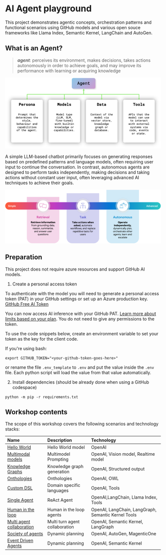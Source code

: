 # AI Agent playground

This project demonstrates agentic concepts, orchestration patterns and functional scenarios using GitHub models and various open souce frameworks like Llama Index, Semantic Kernel, LangChain and AutoGen.

## What is an Agent?

> ***agent***: 	perceives its environment, makes decisions, takes actions autonomously in order to achieve goals, and may improve its performance with learning or acquiring knowledge 

![What is an agent](/img/agents.png)

A simple LLM-based chatbot primarily focuses on generating responses based on predefined patterns and language models, often requiring user input to continue the conversation. In contrast, autonomous agents are designed to perform tasks independently, making decisions and taking actions without constant user input, often leveraging advanced AI techniques to achieve their goals. 

![Spectrum of agentic behaviour](/img/spectrum.png)

## Preparation

This project does not require azure resources and support GitHub AI models.

1. Create a personal access token

To authenticate with the model you will need to generate a personal access token (PAT) in your GitHub settings or set up an Azure production key. [GitHub Free AI Token](https://github.com/settings/tokens)

You can now access AI inference with your GitHub PAT. [Learn more about limits based on your plan](https://github.com/marketplace/models/azure-openai/gpt-4o-mini/playground#:~:text=Learn%20more%20about%20limits%20based%20on%20your%20plan.). You do not need to give any permissions to the token. 

To use the code snippets below, create an environment variable to set your token as the key for the client code.

If you're using bash:
```
export GITHUB_TOKEN="<your-github-token-goes-here>"
```

or rename the file `.env_template` to `.env` and put the value inside the `.env` file. Each python script will load the value from that value automatically.

2. Install dependencies (should be already done when using a GitHub codespace)

```
python -m pip -r requirements.txt
```

## Workshop contents

The scope of this workshop covers the following scenarios and technology stacks:

| Name | Description | Technology  |
| :-- | :--| :-- |
| [Hello World](./src/01-basic/README.md) | Hello World model | OpenAI |
| [Multimodal models](./src/02-multimodal-models/README.md) | Multimodel Prompting | OpenAI, Vision model, Realtime model |
| [Knowledge Graphs](./src/03-complex-data/README.md) | Knowledge graph generation | OpenAI, Structured output |
| [Onthologies](./src/03-complex-data/README.md) | Onthologies | OpenAI, OWL |
| [Custom DSL](./src/04-complex-problems/README.md) | Domain specific languages | OpenAI, Tools |
| [Single Agent](./src/05-search-agent/README.md) | ReAct Agent | OpenAI,LangChain, Llama Index, Tools |
| [Human in the loop](./src/06-human-in-the-loop/README.md) | Human in the loop agents | OpenAI, LangChain, LangGraph, Semantic Kernel Tools |
| [Multi agent collaboration](./src/07-multi-agent-collaboration/README.mdy) | Multi turn agent collaboration| OpenAI, Semantic Kernel, LangGraph |
| [Society of agents](./src/08-society-of-agents/README.md) | Dynamic planning | OpenAI, AutoGen, MagenticOne |
| [Event Driven Agents](./src/09-eventdriven-agents/README.md) | Dynamic planning | OpenAI, Semantic Kernel |
